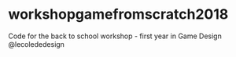 # workshopgamefromscratch2018
Code for the back to school workshop - first year in Game Design @lecolededesign
